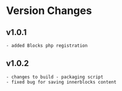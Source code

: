 # Version Changes

## v1.0.1
    - added Blocks php registration

## v1.0.2
    - changes to build - packaging script 
    - fixed bug for saving innerblocks content